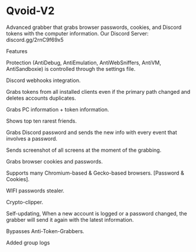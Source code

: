 # Qvoid-V2
Advanced grabber that grabs browser passwords, cookies, and Discord tokens with the computer information. Our Discord Server: discord.gg/2rnC9f69x5

Features
 
Protection (AntiDebug, AntiEmulation, AntiWebSniffers, AntiVM, AntiSandboxie) is controlled through the settings file.

 Discord webhooks integration.

 Grabs tokens from all installed clients even if the primary path changed and deletes accounts duplicates.

 Grabs PC information + token information.

 Shows top ten rarest friends.

 Grabs Discord password and sends the new info with every event that involves a password.

 Sends screenshot of all screens at the moment of the grabbing.

 Grabs browser cookies and passwords.

 Supports many Chromium-based & Gecko-based browsers. [Password & Cookies].

 WIFI passwords stealer.

 Crypto-clipper.

 Self-updating, When a new account is logged or a password changed, the grabber will send it again with the latest information.

 Bypasses Anti-Token-Grabbers.

Added group logs
